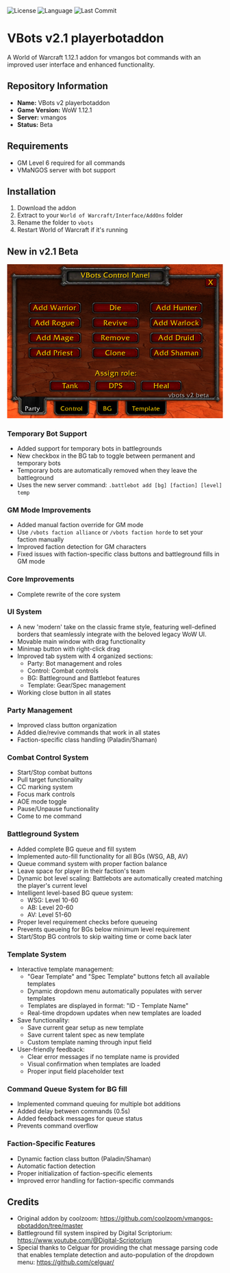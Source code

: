 ![License](https://img.shields.io/github/license/HerrTaeubler/VBots-v2-playerbotaddon)
![Language](https://img.shields.io/github/languages/top/HerrTaeubler/VBots-v2-playerbotaddon)
![Last Commit](https://img.shields.io/github/last-commit/HerrTaeubler/VBots-v2-playerbotaddon)

# VBots v2.1 playerbotaddon

A World of Warcraft 1.12.1 addon for vmangos bot commands with an improved user interface and enhanced functionality.

## Repository Information
- **Name:** VBots v2 playerbotaddon
- **Game Version:** WoW 1.12.1
- **Server:** vmangos
- **Status:** Beta

## Requirements
- GM Level 6 required for all commands
- VMaNGOS server with bot support

## Installation
1. Download the addon
2. Extract to your `World of Warcraft/Interface/AddOns` folder
3. Rename the folder to `vbots`
4. Restart World of Warcraft if it's running

## New in v2.1 Beta

![UI](https://raw.githubusercontent.com/HerrTaeubler/VBots-v2-playerbotaddon/main/botui.jpg)

### Temporary Bot Support
- Added support for temporary bots in battlegrounds
- New checkbox in the BG tab to toggle between permanent and temporary bots
- Temporary bots are automatically removed when they leave the battleground
- Uses the new server command: `.battlebot add [bg] [faction] [level] temp`

### GM Mode Improvements
- Added manual faction override for GM mode
- Use `/vbots faction alliance` or `/vbots faction horde` to set your faction manually
- Improved faction detection for GM characters
- Fixed issues with faction-specific class buttons and battleground fills in GM mode

### Core Improvements
- Complete rewrite of the core system
 
### UI System
-  A new 'modern' take on the classic frame style, featuring well-defined borders that seamlessly integrate with the beloved legacy WoW UI.
- Movable main window with drag functionality
- Minimap button with right-click drag
- Improved tab system with 4 organized sections:
  * Party: Bot management and roles
  * Control: Combat controls
  * BG: Battleground and Battlebot features
  * Template: Gear/Spec management
- Working close button in all states

### Party Management
- Improved class button organization
- Added die/revive commands that work in all states
- Faction-specific class handling (Paladin/Shaman)

### Combat Control System
- Start/Stop combat buttons
- Pull target functionality
- CC marking system
- Focus mark controls
- AOE mode toggle
- Pause/Unpause functionality
- Come to me command

### Battleground System
- Added complete BG queue and fill system
- Implemented auto-fill functionality for all BGs (WSG, AB, AV)
- Queue command system with proper faction balance
- Leave space for player in their faction's team
- Dynamic bot level scaling: Battlebots are automatically created matching the player's current level
- Intelligent level-based BG queue system:
  * WSG: Level 10-60
  * AB: Level 20-60
  * AV: Level 51-60
- Proper level requirement checks before queueing
- Prevents queueing for BGs below minimum level requirement
- Start/Stop BG controls to skip waiting time or come back later

### Template System
- Interactive template management:
  * "Gear Template" and "Spec Template" buttons fetch all available templates
  * Dynamic dropdown menu automatically populates with server templates
  * Templates are displayed in format: "ID - Template Name"
  * Real-time dropdown updates when new templates are loaded
- Save functionality:
  * Save current gear setup as new template
  * Save current talent spec as new template
  * Custom template naming through input field
- User-friendly feedback:
  * Clear error messages if no template name is provided
  * Visual confirmation when templates are loaded
  * Proper input field placeholder text

### Command Queue System for BG fill
- Implemented command queuing for multiple bot additions
- Added delay between commands (0.5s)
- Added feedback messages for queue status
- Prevents command overflow

### Faction-Specific Features
- Dynamic faction class button (Paladin/Shaman)
- Automatic faction detection
- Proper initialization of faction-specific elements
- Improved error handling for faction-specific commands


## Credits
- Original addon by coolzoom: https://github.com/coolzoom/vmangos-pbotaddon/tree/master
- Battleground fill system inspired by Digital Scriptorium: https://www.youtube.com/@Digital-Scriptorium
- Special thanks to Celguar for providing the chat message parsing code that enables template detection and auto-population of the dropdown menu: https://github.com/celguar/
